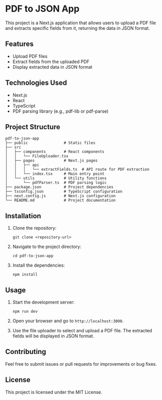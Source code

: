 # PDF to JSON App

This project is a Next.js application that allows users to upload a PDF file and extracts specific fields from it, returning the data in JSON format.

## Features

- Upload PDF files
- Extract fields from the uploaded PDF
- Display extracted data in JSON format

## Technologies Used

- Next.js
- React
- TypeScript
- PDF parsing library (e.g., pdf-lib or pdf-parse)

## Project Structure

```
pdf-to-json-app
├── public                # Static files
├── src
│   ├── components        # React components
│   │   └── FileUploader.tsx
│   ├── pages             # Next.js pages
│   │   ├── api
│   │   │   └── extractFields.ts  # API route for PDF extraction
│   │   └── index.tsx     # Main entry point
│   └── utils             # Utility functions
│       └── pdfParser.ts  # PDF parsing logic
├── package.json          # Project dependencies
├── tsconfig.json         # TypeScript configuration
├── next.config.js        # Next.js configuration
└── README.md             # Project documentation
```

## Installation

1. Clone the repository:
   ```
   git clone <repository-url>
   ```

2. Navigate to the project directory:
   ```
   cd pdf-to-json-app
   ```

3. Install the dependencies:
   ```
   npm install
   ```

## Usage

1. Start the development server:
   ```
   npm run dev
   ```

2. Open your browser and go to `http://localhost:3000`.

3. Use the file uploader to select and upload a PDF file. The extracted fields will be displayed in JSON format.

## Contributing

Feel free to submit issues or pull requests for improvements or bug fixes. 

## License

This project is licensed under the MIT License.